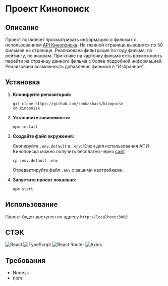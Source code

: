 # Проект Кинопоиск

## Описание

Проект позволяет просматривать информацию о фильмах с использованием [API Кинопоиска]('https://kinopoisk.dev'). 
На главной странице выводятся по 50 фильмов на странице. Реализована фильтрация по году фильма, по рейтингу, по жанрам.
При клике на карточку фильма есть возможность перейти на страницу данного фильма с более подробной информацией.
Реализована возможность добавления фильмов в "Избранное".

## Установка

1. **Клонируйте репозиторий:**

    ```
    git clone https://github.com/sonkashash/kinopoisk
    cd kinopoisk
    ```

2. **Установите зависимости:**

    ```
    npm install
    ```

3. **Создайте файл окружения:**

    Скопируйте `.env.default` в `.env`:
    Ключ для использования АПИ Кинопоиска можно получить бесплатно через [сайт]('https://kinopoisk.dev')

    ```
    cp .env.default .env
    ```

    Отредактируйте файл `.env` с вашими настройками.

4. **Запустите проект локально:**

    ```
    npm start
    ```

## Использование

Проект будет доступен по адресу `http://localhost:3000`

## СТЭК

![React](https://img.shields.io/badge/React-20232A?style=for-the-badge&logo=react&logoColor=61DAFB)
![TypeScript](https://img.shields.io/badge/TypeScript-007ACC?style=for-the-badge&logo=typescript&logoColor=white)
![React Router](https://img.shields.io/badge/React_Router-CA4245?style=for-the-badge&logo=react-router&logoColor=white)
![Axios](https://img.shields.io/badge/Axios-5A29E4?style=for-the-badge&logo=axios&logoColor=white)


## Требования

- Node.js
- npm

